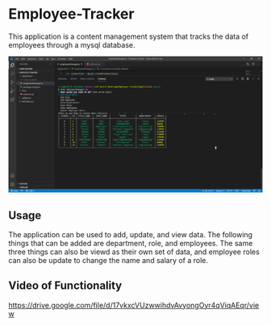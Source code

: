 # Employee-Tracker
This application is a content management system that tracks the data of employees through a mysql database.

![Employee Table Data](/Assets/emp-tracker-table.png)

## Usage

The application can be used to add, update, and view data. The following things that can be added are department, role, and employees. The same three things can also be viewd as their own set of data, and employee roles can also be update to change the name and salary of a role.

## Video of Functionality
https://drive.google.com/file/d/17vkxcVUzwwihdvAvyongOyr4qViqAEqr/view
